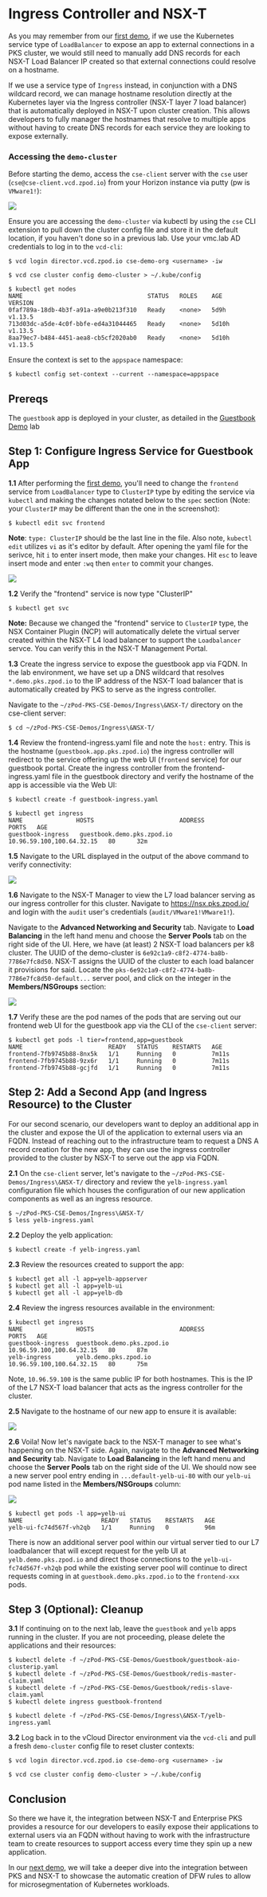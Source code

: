 # Ingress Controller and NSX-T

As you may remember from our [first demo](https://github.com/mann1mal/zPod-PKS-CSE-Demos/blob/master/GuestbookDemo/README.md), if we use the Kubernetes service type of `LoadBalancer` to expose an app to external connections in a PKS cluster, we would still need to manually add DNS records for each NSX-T Load Balancer IP created so that external connections could resolve on a hostname. 

If we use a service type of `Ingress` instead, in conjunction with a DNS wildcard record, we can manage hostname resolution directly at the Kubernetes layer via the Ingress controller (NSX-T layer 7 load balancer) that is automatically deployed in NSX-T upon cluster creation. This allows developers to fully manager the hostnames that resolve to multiple apps without having to create DNS records for each service they are looking to expose externally.

### Accessing the `demo-cluster`

Before starting the demo, access the `cse-client` server with the `cse` user (`cse@cse-client.vcd.zpod.io`) from your Horizon instance via putty (pw is `VMware1!`):

<img src="Images/putty-ss.png">

Ensure you are accessing the `demo-cluster` via kubectl by using the `cse` CLI extension to pull down the cluster config file and store it in the default location, if you haven't done so in a previous lab. Use your vmc.lab AD credentials to log in to the `vcd-cli`:
~~~
$ vcd login director.vcd.zpod.io cse-demo-org <username> -iw
~~~
~~~
$ vcd cse cluster config demo-cluster > ~/.kube/config
~~~
~~~
$ kubectl get nodes
NAME                                   STATUS   ROLES    AGE     VERSION
0faf789a-18db-4b3f-a91a-a9e0b213f310   Ready    <none>   5d9h    v1.13.5
713d03dc-a5de-4c0f-bbfe-ed4a31044465   Ready    <none>   5d10h   v1.13.5
8aa79ec7-b484-4451-aea8-cb5cf2020ab0   Ready    <none>   5d10h   v1.13.5
~~~

Ensure the context is set to the `appspace` namespace:
~~~
$ kubectl config set-context --current --namespace=appspace
~~~

## Prereqs

The `guestbook` app is deployed in your cluster, as detailed in the [Guestbook Demo](https://github.com/mann1mal/zPod-PKS-CSE-Demos/tree/master/GuestbookDemo) lab

## Step 1: Configure Ingress Service for Guestbook App

**1.1** After performing the [first demo](https://github.com/mann1mal/zPod-PKS-CSE-Demos/blob/master/GuestbookDemo/README.md), you'll need to change the `frontend` service from `LoadBalancer` type to `ClusterIP` type by editing the service via `kubectl` and making the changes notated below to the `spec` section (Note: your `ClusterIP` may be different than the one in the screenshot):
~~~
$ kubectl edit svc frontend
~~~

**Note**: `type: ClusterIP` should be the last line in the file. Also note, `kubectl edit` utilizes `vi` as it's editor by default. After opening the yaml file for the serivce, hit `i` to enter insert mode, then make your changes. Hit `esc` to leave insert mode and enter `:wq` then `enter` to commit your changes.

<img src="Images/clusterip-service.png">

**1.2** Verify the "frontend" service is now type "ClusterIP"
~~~
$ kubectl get svc
~~~
**Note:** Because we changed the "frontend" service to `ClusterIP` type, the NSX Container Plugin (NCP) will automatically delete the virtual server created within the NSX-T L4 load balancer to support the `Loadbalancer` servce. You can verify this in the NSX-T Management Portal.

**1.3** Create the ingress service to expose the guestbook app via FQDN. In the lab environment, we have set up a DNS wildcard that resolves `*.demo.pks.zpod.io` to the IP address of the NSX-T load balancer that is automatically created by PKS to serve as the ingress controller.

Navigate to the `~/zPod-PKS-CSE-Demos/Ingress\&NSX-T/` directory on the cse-client server:
~~~
$ cd ~/zPod-PKS-CSE-Demos/Ingress\&NSX-T/
~~~

**1.4** Review the frontend-ingress.yaml file and note the `host:` entry. This is the hostname (`guestbook.app.pks.zpod.io`) the ingress controller will redirect to the service offering up the web UI (`frontend` service) for our guestbook portal. Create the ingress controller from the frontend-ingress.yaml file in the guestbook directory and verify the hostname of the app is accessible via the Web UI:
~~~
$ kubectl create -f guestbook-ingress.yaml 
~~~
~~~
$ kubectl get ingress
NAME               HOSTS                        ADDRESS                     PORTS   AGE
guestbook-ingress   guestbook.demo.pks.zpod.io   10.96.59.100,100.64.32.15   80      32m
~~~
**1.5** Navigate to the URL displayed in the output of the above command to verify connectivity:

<img src="Images/guestbook-page.png">

**1.6** Navigate to the NSX-T Manager to view the L7 load balancer serving as our ingress controller for this cluster. Navigate to https://nsx.pks.zpod.io/ and login with the `audit` user's credentials (`audit/VMware1!VMware1!`).

Navigate to the **Advanced Networking and Security** tab. Navigate to **Load Balancing** in the left hand menu and choose the **Server Pools** tab on the right side of the UI. Here, we have (at least) 2 NSX-T load balancers per k8 cluster. The UUID of the demo-cluster is `6e92c1a9-c8f2-4774-ba8b-7786e7fc8d50`. NSX-T assigns the UUID of the cluster to each load balancer it provisions for said. Locate the `pks-6e92c1a9-c8f2-4774-ba8b-7786e7fc8d50-default...` server pool, and click on the integer in the **Members/NSGroups** section:

<img src="Images/frontend-L7.png">

**1.7** Verify these are the pod names of the pods that are serving out our frontend web UI for the guestbook app via the CLI of the `cse-client` server:
~~~
$ kubectl get pods -l tier=frontend,app=guestbook
NAME                        READY   STATUS    RESTARTS   AGE
frontend-7fb9745b88-8nx5k   1/1     Running   0          7m11s
frontend-7fb9745b88-9zx6r   1/1     Running   0          7m11s
frontend-7fb9745b88-gcjfd   1/1     Running   0          7m11s
~~~

## Step 2: Add a Second App (and Ingress Resource) to the Cluster

For our second scenario, our developers want to deploy an additional app in the cluster and expose the UI of the application to external users via an FQDN. Instead of reaching out to the infrastructure team to request a DNS A record creation for the new app, they can use the ingress controller provided to the cluster by NSX-T to serve out the app via FQDN.

**2.1** On the `cse-client` server, let's navigate to the `~/zPod-PKS-CSE-Demos/Ingress\&NSX-T/` directory and review the `yelb-ingress.yaml` configuration file which houses the configuration of our new application components as well as an ingress resource.
~~~
$ ~/zPod-PKS-CSE-Demos/Ingress\&NSX-T/
$ less yelb-ingress.yaml
~~~

**2.2** Deploy the yelb application:
~~~
$ kubectl create -f yelb-ingress.yaml
~~~
**2.3** Review the resources created to support the app:
~~~
$ kubectl get all -l app=yelb-appserver
$ kubectl get all -l app=yelb-ui
$ kubectl get all -l app=yelb-db
~~~
**2.4** Review the ingress resources available in the environment:
~~~
$ kubectl get ingress
NAME               HOSTS                        ADDRESS                     PORTS   AGE
guestbook-ingress  guestbook.demo.pks.zpod.io   10.96.59.100,100.64.32.15   80      87m
yelb-ingress       yelb.demo.pks.zpod.io        10.96.59.100,100.64.32.15   80      75m
~~~
Note, `10.96.59.100` is the same public IP for both hostnames. This is the IP of the L7 NSX-T load balancer that acts as the ingress controller for the cluster.

**2.5** Navigate to the hostname of our new app to ensure it is available:

<img src="Images/yelb-page.png">

**2.6** Voila! Now let's navigate back to the NSX-T manager to see what's happening on the NSX-T side. Again, navigate to the **Advanced Networking and Security** tab. Navigate to **Load Balancing** in the left hand menu and choose the **Server Pools** tab on the right side of the UI. We should now see a new server pool entry ending in `...default-yelb-ui-80` with our `yelb-ui` pod name listed in the **Members/NSGroups** column:

<img src="Images/yelb-L7.png">

~~~
$ kubectl get pods -l app=yelb-ui
NAME                      READY   STATUS    RESTARTS   AGE
yelb-ui-fc74d567f-vh2qb   1/1     Running   0          96m
~~~

There is now an additional server pool within our virtual server tied to our L7 loadbalancer that will except request for the yelb UI at `yelb.demo.pks.zpod.io` and direct those connections to the `yelb-ui-fc74d567f-vh2qb` pod while the existing server pool will continue to direct requests coming in at `guestbook.demo.pks.zpod.io` to the `frontend-xxx` pods.

## Step 3 (Optional): Cleanup

 **3.1** If continuing on to the next lab, leave the `guestbook` and `yelb` apps running in the cluster. If you are not proceeding, please delete the applications and their resources:
~~~
$ kubectl delete -f ~/zPod-PKS-CSE-Demos/Guestbook/guestbook-aio-clusterip.yaml
$ kubectl delete -f ~/zPod-PKS-CSE-Demos/Guestbook/redis-master-claim.yaml
$ kubectl delete -f ~/zPod-PKS-CSE-Demos/Guestbook/redis-slave-claim.yaml
$ kubectl delete ingress guestbook-frontend
~~~
~~~
$ kubectl delete -f ~/zPod-PKS-CSE-Demos/Ingress\&NSX-T/yelb-ingress.yaml
~~~

**3.2** Log back in to the vCloud Director environment via the `vcd-cli` and pull a fresh `demo-cluster` config file to reset cluster contexts:

~~~
$ vcd login director.vcd.zpod.io cse-demo-org <username> -iw
~~~
~~~
$ vcd cse cluster config demo-cluster > ~/.kube/config
~~~

## Conclusion

So there we have it, the integration between NSX-T and Enterprise PKS provides a resource for our developers to easily expose their applications to external users via an FQDN without having to work with the infrastructure team to create resources to support access every time they spin up a new application.

In our [next demo](https://github.com/mann1mal/zPod-PKS-CSE-Demos/tree/master/NetworkPolicy), we will take a deeper dive into the integration between PKS and NSX-T to showcase the automatic creation of DFW rules to allow for microsegmentation of Kubernetes workloads.
